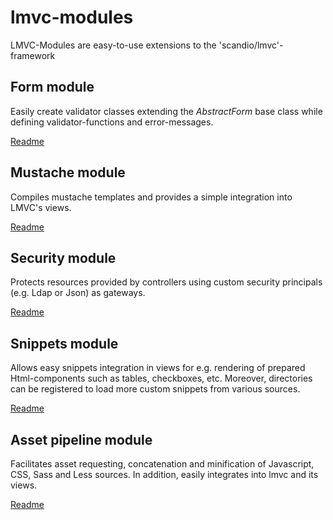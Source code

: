 # lmvc-modules

LMVC-Modules are easy-to-use extensions to the 'scandio/lmvc'-framework

## Form module

Easily create validator classes extending the *AbstractForm* base class while defining validator-functions and error-messages.

[Readme](https://github.com/scandio/lmvc-modules/tree/master/lib/Scandio/lmvc/modules/form)

## Mustache module

Compiles mustache templates and provides a simple integration into LMVC's views.

[Readme](https://github.com/scandio/lmvc-modules/tree/master/lib/Scandio/lmvc/modules/mustache)

## Security module

Protects resources provided by controllers using custom security principals (e.g. Ldap or Json) as gateways.

[Readme](https://github.com/scandio/lmvc-modules/tree/master/lib/Scandio/lmvc/modules/security)

## Snippets module

Allows easy snippets integration in views for e.g. rendering of prepared Html-components such as tables, checkboxes, etc. Moreover, directories can be registered to load more custom snippets from various sources.

[Readme](https://github.com/scandio/lmvc-modules/tree/master/lib/Scandio/lmvc/modules/snippets)

## Asset pipeline module

Facilitates asset requesting, concatenation and minification of Javascript, CSS, Sass and Less sources. In addition, easily integrates into lmvc and its views.

[Readme](https://github.com/scandio/lmvc-modules/tree/master/lib/Scandio/lmvc/modules/assetpipeline)